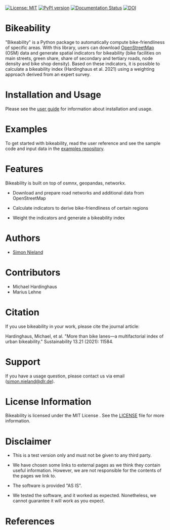 [![License: MIT](https://img.shields.io/badge/License-MIT-green.svg)](https://github.com/DLR-VF/bikeability/blob/master/LICENSE.md)
[![PyPI version](https://badge.fury.io/py/bikeability.svg)](https://pypi.python.org/pypi/bikeability)
[![Documentation Status](https://readthedocs.org/projects/bikeability/badge/?version=latest)](https://bikeability.readthedocs.io/en/latest/?badge=latest)
[![DOI](https://img.shields.io/badge/doi-10.5281%2Fzenodo.13318512-blue)](https://doi.org/10.5281/zenodo.13318512)


# Bikeability

"Bikeability" is a Python package to automatically compute bike-friendliness of specific areas.
With this library, users can download [OpenStreetMap](https://www.openstreetmap.org) (OSM)
 data and generate spatial indicators for bikeability (bike facilities on main streets, green share, share of secondary 
and tertiary roads, node density and bike shop density). Based on these indicators, it is possible to calculate a bikeability index 
(Hardinghaus et al. 2021) using a weighting approach derived from an expert survey.


# Installation and Usage

Please see the [user guide](https://github.com/DLR-VF/bikeability/blob/master/docs/index.rst) 
for information about installation and usage.

# Examples

To get started with bikeability, read the user reference and see the sample code and input data in the [examples repository](https://github.com/DLR-VF/bikeability-examples).

# Features

Bikeability is built on top of osmnx, geopandas, networkx.


* Download and prepare road networks and additional data from OpenStreetMap 


* Calculate indicators to derive bike-friendliness of certain regions


* Weight the indicators and generate a bikeability index


  
# Authors

* [Simon Nieland](https://github.com/SimonNieland)

# Contributors

* Michael Hardinghaus
* Marius Lehne

# Citation

If you use bikeability in your work, please cite the journal article:

Hardinghaus, Michael, et al. "More than bike lanes—a multifactorial index of urban bikeability." Sustainability 13.21 (2021): 11584.

# Support

If you have a usage question, please contact us via email ([simon.nieland@dlr.de](mailto:simon.nieland@dlr.de)).

# License Information  

Bikeability is licensed under the MIT License . See the [LICENSE](https://github.com/DLR-VF/bikeability/blob/master/LICENSE) file for more information.

# Disclaimer

* This is a test version only and must not be given to any third party.

* We have chosen some links to external pages as we think they contain useful information. 
  However, we are not responsible for the contents of the pages we link to.

* The software is provided "AS IS".

* We tested the software, and it worked as expected. Nonetheless, we cannot guarantee it will work as you expect.

# References

